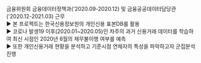 금융위원회 금융데이터정책과('2020.09-2020.12) 및 금융공공데이터담당관('2020.12-2021.03) 근무 <br>
▶ 본 프로젝트는 한국신용정보원의 개인신용 표본DB를 활용 <br>
▶ 코로나 발생19 이후(2020.01~2020.05)인 차주의 과거 신용거래 데이터를 학습하여 최신 시점인 2020년 6월의 채무불이행 여부를 예측 <br>
▶ 또한 개인신용거래 현황을 분석하고 기준시점 연체자의 특성을 파악하고자 군집분석 진행 <br>

